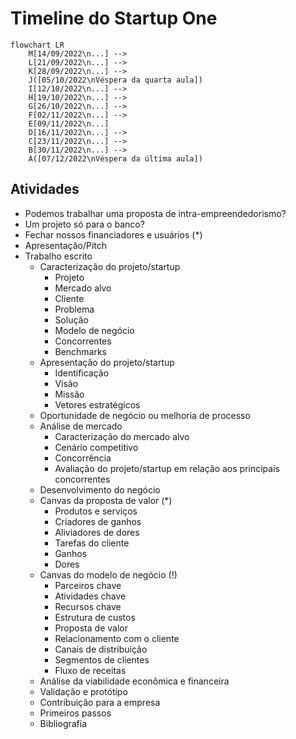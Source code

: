 # Timeline do Startup One

```mermaid
flowchart LR
    M[14/09/2022\n...] -->
    L[21/09/2022\n...] -->
    K[28/09/2022\n...] -->
    J([05/10/2022\nVéspera da quarta aula])
    I[12/10/2022\n...] -->
    H[19/10/2022\n...] -->
    G[26/10/2022\n...] -->
    F[02/11/2022\n...] -->
    E[09/11/2022\n...]
    D[16/11/2022\n...] -->
    C[23/11/2022\n...] -->
    B[30/11/2022\n...] -->
    A([07/12/2022\nVéspera da última aula])
```

## Atividades
- Podemos trabalhar uma proposta de intra-empreendedorismo?
- Um projeto só para o banco?
- Fechar nossos financiadores e usuários (*)
- Apresentação/Pitch
- Trabalho escrito
    - Caracterização do projeto/startup
        - Projeto
        - Mercado alvo
        - Cliente
        - Problema
        - Solução
        - Modelo de negócio
        - Concorrentes
        - Benchmarks
    - Apresentação do projeto/startup
        - Identificação
        - Visão
        - Missão
        - Vetores estratégicos
    - Oportunidade de negócio ou melhoria de processo
    - Análise de mercado
        - Caracterização do mercado alvo
        - Cenário competitivo
        - Concorrência
        - Avaliação do projeto/startup em relação aos principais concorrentes
    - Desenvolvimento do negócio
    - Canvas da proposta de valor (*)
        - Produtos e serviços
        - Criadores de ganhos
        - Aliviadores de dores
        - Tarefas do cliente
        - Ganhos
        - Dores
    - Canvas do modelo de negócio (!)
        - Parceiros chave
        - Atividades chave
        - Recursos chave
        - Estrutura de custos
        - Proposta de valor
        - Relacionamento com o cliente
        - Canais de distribuição
        - Segmentos de clientes
        - Fluxo de receitas
    - Análise da viabilidade econômica e financeira
    - Validação e protótipo
    - Contribuição para a empresa
    - Primeiros passos
    - Bibliografia
